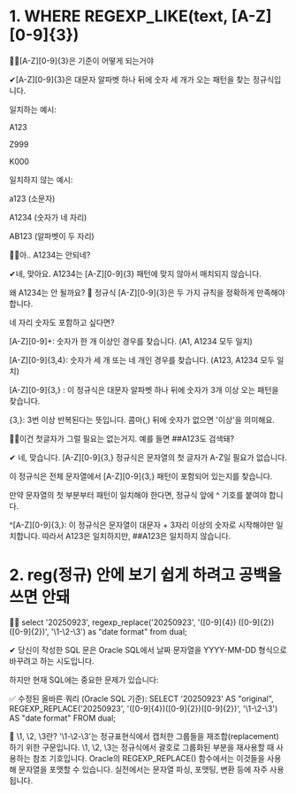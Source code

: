 # 1. WHERE REGEXP_LIKE(text, [A-Z][0-9]{3})

🤷‍♀️[A-Z][0-9]{3}은 기준이 어떻게 되는거야

✔[A-Z][0-9]{3}은 대문자 알파벳 하나 뒤에 숫자 세 개가 오는 패턴을 찾는 정규식입니다.

일치하는 예시:

A123

Z999

K000

일치하지 않는 예시:

a123 (소문자)

A1234 (숫자가 네 자리)

AB123 (알파벳이 두 자리)

🤷‍♀️아.. A1234는 안되네?

✔네, 맞아요. A1234는 [A-Z][0-9]{3} 패턴에 맞지 않아서 매치되지 않습니다.

왜 A1234는 안 될까요? 🤔
정규식 [A-Z][0-9]{3}은 두 가지 규칙을 정확하게 만족해야 합니다.

네 자리 숫자도 포함하고 싶다면?

[A-Z][0-9]+: 숫자가 한 개 이상인 경우를 찾습니다. (A1, A1234 모두 일치)

[A-Z][0-9]{3,4}: 숫자가 세 개 또는 네 개인 경우를 찾습니다. (A123, A1234 모두 일치)

[A-Z][0-9]{3,} : 이 정규식은 대문자 알파벳 하나 뒤에 숫자가 3개 이상 오는 패턴을 찾습니다.

{3,}: 3번 이상 반복된다는 뜻입니다. 콤마(,) 뒤에 숫자가 없으면 '이상'을 의미해요.

🤷‍♀️이건 첫글자가 그럴 필요는 없는거지. 예를 들면 ##A123도 검색돼?

✔ 네, 맞습니다. [A-Z][0-9]{3,} 정규식은 문자열의 첫 글자가 A-Z일 필요가 없습니다.

이 정규식은 전체 문자열에서 [A-Z][0-9]{3,} 패턴이 포함되어 있는지를 찾습니다.

만약 문자열의 첫 부분부터 패턴이 일치해야 한다면, 정규식 앞에 ^ 기호를 붙여야 합니다.

^[A-Z][0-9]{3,}: 이 정규식은 문자열이 대문자 + 3자리 이상의 숫자로 시작해야만 일치합니다. 따라서 A123은 일치하지만, ##A123은 일치하지 않습니다.

# 2. reg(정규) 안에 보기 쉽게 하려고 공백을 쓰면 안돼
🤷‍♀️
select '20250923',
        regexp_replace('20250923', '([0-9]{4}) ([0-9]{2}) ([0-9]{2})',
                    '\1-\2-\3') as "date format"
                    from dual;
                    
✔ 당신이 작성한 SQL 문은 Oracle SQL에서 날짜 문자열을 YYYY-MM-DD 형식으로 바꾸려고 하는 시도입니다.

하지만 현재 SQL에는 중요한 문제가 있습니다:

✅ 수정된 올바른 쿼리 (Oracle SQL 기준):
SELECT 
    '20250923' AS "original",
    REGEXP_REPLACE('20250923', '([0-9]{4})([0-9]{2})([0-9]{2})', '\1-\2-\3') AS "date format"
FROM dual;


🔁 \1, \2, \3란?
'\1-\2-\3'는 정규표현식에서 캡처한 그룹들을 재조합(replacement) 하기 위한 구문입니다.
\1, \2, \3는 정규식에서 괄호로 그룹화된 부분을 재사용할 때 사용하는 참조 기호입니다.
Oracle의 REGEXP_REPLACE() 함수에서는 이것들을 사용해 문자열을 포맷할 수 있습니다.
실전에서는 문자열 파싱, 포맷팅, 변환 등에 자주 사용됩니다.
